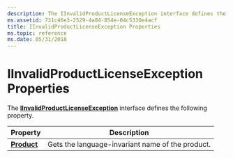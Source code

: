 ```yaml
---
description: The IInvalidProductLicenseException interface defines the following property.
ms.assetid: 731c46e3-2529-4a84-854e-04c5330e4acf
title: IInvalidProductLicenseException Properties
ms.topic: reference
ms.date: 05/31/2018
---
```


# IInvalidProductLicenseException Properties

The [**IInvalidProductLicenseException**](/windows/desktop/api/Wuapi/nn-wuapi-iinvalidproductlicenseexception) interface defines the following property.



| Property                                                   | Description                                      |
|------------------------------------------------------------|--------------------------------------------------|
| [**Product**](/windows/desktop/api/Wuapi/nf-wuapi-iinvalidproductlicenseexception-get_product) | Gets the language-invariant name of the product. |



 

 

 



